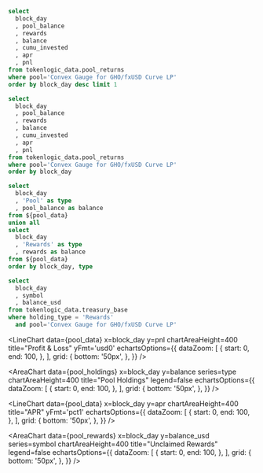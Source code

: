 

<!-- 
investment
current holdings
pnl
rewards to be claimed
apr

pnl chart

holdings split by type (rewards, pool)

apr chart

rewards split by token type

 -->

```sql pool_current 
select 
  block_day
  , pool_balance
  , rewards
  , balance
  , cumu_invested
  , apr
  , pnl
from tokenlogic_data.pool_returns
where pool='Convex Gauge for GHO/fxUSD Curve LP'
order by block_day desc limit 1
```

```sql pool_data
select 
  block_day
  , pool_balance
  , rewards
  , balance
  , cumu_invested
  , apr
  , pnl
from tokenlogic_data.pool_returns
where pool='Convex Gauge for GHO/fxUSD Curve LP'
order by block_day 
```

```sql pool_holdings
select 
  block_day
  , 'Pool' as type
  , pool_balance as balance
from ${pool_data}
union all 
select 
  block_day
  , 'Rewards' as type
  , rewards as balance
from ${pool_data}
order by block_day, type 
```

```sql pool_rewards
select 
  block_day
  , symbol
  , balance_usd
from tokenlogic_data.treasury_base
where holding_type = 'Rewards'
  and pool='Convex Gauge for GHO/fxUSD Curve LP'
```


<Grid cols=2>
  <BigValue
    data={pool_current}
    value=cumu_invested
    title="Total Invested"
    fmt='usd0'
  />
  <BigValue
    data={pool_current}
    value=balance
    title="Current Holdings"
    fmt='usd0'
  />
</Grid>
<Grid cols=3>
  <BigValue
    data={pool_current}
    value=pnl
    title="Profit & Loss"
    fmt='usd0'
  />
  <BigValue
    data={pool_current}
    value=rewards
    title="Rewards to be Claimed"
    fmt='usd0'
  />
  <BigValue
    data={pool_current}
    value=apr
    title="APR"
    fmt='pct1'
  />
</Grid>

<LineChart
  data={pool_data}
  x=block_day
  y=pnl
  chartAreaHeight=400
  title="Profit & Loss"
  yFmt='usd0'
  echartsOptions={{
      dataZoom: [
          {
              start: 0,
              end: 100,
          },
      ],
      grid: {
          bottom: '50px',
      },
  }}
/>

<AreaChart
  data={pool_holdings}
  x=block_day
  y=balance
  series=type
  chartAreaHeight=400
  title="Pool Holdings"
  legend=false
  echartsOptions={{
      dataZoom: [
          {
              start: 0,
              end: 100,
          },
      ],
      grid: {
          bottom: '50px',
      },
  }}
/>

<LineChart
  data={pool_data}
  x=block_day
  y=apr
  chartAreaHeight=400
  title="APR"
  yFmt='pct1'
  echartsOptions={{
      dataZoom: [
          {
              start: 0,
              end: 100,
          },
      ],
      grid: {
          bottom: '50px',
      },
  }}
/>

<AreaChart
  data={pool_rewards}
  x=block_day
  y=balance_usd
  series=symbol
  chartAreaHeight=400
  title="Unclaimed Rewards"
  legend=false
  echartsOptions={{
      dataZoom: [
          {
              start: 0,
              end: 100,
          },
      ],
      grid: {
          bottom: '50px',
      },
  }}
/>